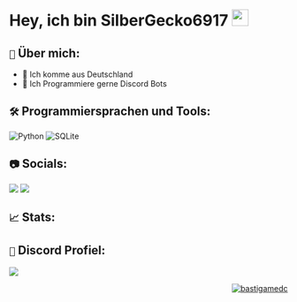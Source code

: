 # Hey, ich bin SilberGecko6917 <img src="https://raw.githubusercontent.com/MartinHeinz/MartinHeinz/master/wave.gif" width="30px">

## `📌` Über mich:
- 📍 Ich komme aus Deutschland
- 📝 Ich Programmiere gerne Discord Bots

## `🛠️` Programmiersprachen und Tools:
![Python](https://img.shields.io/badge/python-3670A0?style=for-the-badge&logo=python&logoColor=ffdd54)
![SQLite](https://img.shields.io/badge/sqlite-%2307405e.svg?style=for-the-badge&logo=sqlite&logoColor=white)


## `📷` Socials:  
[![](https://img.shields.io/youtube/channel/subscribers/UCf83BJ6BdAFoU1zViGFuWlg?style=for-the-badge&logo=youtube&label=YouTube&color=red)](https://youtube.com/@gecko_tv) [![](https://img.shields.io/twitch/status/silbergecko_tv?style=for-the-badge&logo=twitch&logoColor=white&color=purple)](https://twitch.tv/silbergecko_tv)


## `📈` Stats:
<!--START_SECTION:waka-->
<!--END_SECTION:waka-->

## `🔎` Discord Profiel:
<a href="https://discord.com/users/753974250968186901"><img src="https://lanyard.cnrad.dev/api/753974250968186901"><p/>

<p align="right">
  <img align="center" src="https://komarev.com/ghpvc/?username=SilberGecko6917&label=Profile%20views&color=0e75b6&style=flat" alt="bastigamedc"/>
</p>
